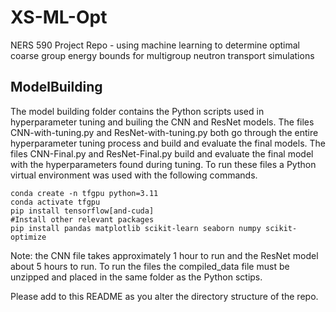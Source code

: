 # XS-ML-Opt
NERS 590 Project Repo - using machine learning to determine optimal coarse group energy bounds for multigroup neutron transport simulations

## ModelBuilding
The model building folder contains the Python scripts used in hyperparameter tuning and builing the CNN and ResNet models. The files CNN-with-tuning.py and ResNet-with-tuning.py both go through the entire hyperparameter tuning process and build and evaluate the final models. The files CNN-Final.py and ResNet-Final.py build and evaluate the final model with the hyperparameters found during tuning. To run these files a Python virtual environment was used with the following commands. 

```
conda create -n tfgpu python=3.11
conda activate tfgpu
pip install tensorflow[and-cuda]
#Install other relevant packages
pip install pandas matplotlib scikit-learn seaborn numpy scikit-optimize
```
Note: the CNN file takes approximately 1 hour to run and the ResNet model about 5 hours to run. To run the files the compiled_data file must be unzipped and placed in the same folder as the Python sctips. 


Please add to this README as you alter the directory structure of the repo.
